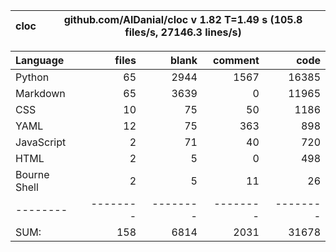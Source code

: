 cloc|github.com/AlDanial/cloc v 1.82  T=1.49 s (105.8 files/s, 27146.3 lines/s)
--- | ---

Language|files|blank|comment|code
:-------|-------:|-------:|-------:|-------:
Python|65|2944|1567|16385
Markdown|65|3639|0|11965
CSS|10|75|50|1186
YAML|12|75|363|898
JavaScript|2|71|40|720
HTML|2|5|0|498
Bourne Shell|2|5|11|26
--------|--------|--------|--------|--------
SUM:|158|6814|2031|31678
